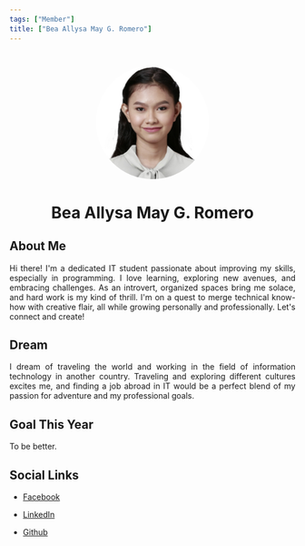 ```yaml
---
tags: ["Member"]
title: ["Bea Allysa May G. Romero"]
---
```


<TagLinks/>

<div align="center">
  <img src="../../images/bea.png" width="200" height="200" style="border-radius: 50%; margin-top: 25px;" />
</div>

<div align="center">
  <h1>Bea Allysa May G. Romero</h1>
</div>

<div style="text-align: justify;">
  <h2>About Me</h2>
  <p>Hi there! I'm a dedicated IT student passionate about improving my skills, especially in programming. I love learning, exploring new avenues, and embracing challenges. As an introvert, organized spaces bring me solace, and hard work is my kind of thrill. I'm on a quest to merge technical know-how with creative flair, all while growing personally and professionally. Let's connect and create!</p>

  <h2>Dream</h2>
  <p>I dream of traveling the world and working in the field of information technology in another country. Traveling and exploring different cultures excites me, and finding a job abroad in IT would be a perfect blend of my passion for adventure and my professional goals.
</p>
  
  <h2>Goal This Year</h2>
  <p>To be better.</p>

  <h2>Social Links</h2>
  <ul>
    <li>
      <p>
        <a href="https://www.facebook.com/profile.php?id=100009390446350">Facebook</a>
      </p>
    </li>
    <li>
      <p>
        <a href="https://www.linkedin.com/in/bea-allysa-may-romero-10ba33296/">LinkedIn</a>
      </p>
    </li>
    <li>
      <p>
        <a href="https://github.com/beyaly">Github</a>
      </p>
    </li>
  </ul>
</div>